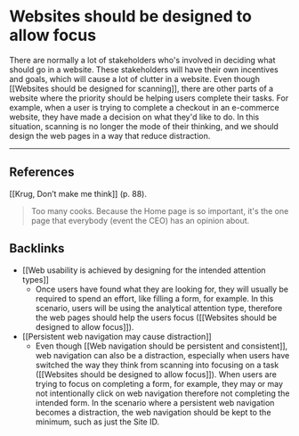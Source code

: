 # Websites should be designed to allow focus
There are normally a lot of stakeholders who's involved in deciding what should go in a website. These stakeholders will have their own incentives and goals, which will cause a lot of clutter in a website. Even though [[Websites should be designed for scanning]], there are other parts of a website where the priority should be helping users complete their tasks. For example, when a user is trying to complete a checkout in an e-commerce website, they have made a decision on what they'd like to do. In this situation, scanning is no longer the mode of their thinking, and we should design the web pages in a way that reduce distraction.

- - -
## References
[[Krug, Don’t make me think]] (p. 88).
> Too many cooks. Because the Home page is so important, it's the one page that everybody (event the CEO) has an opinion about.

## Backlinks
* [[Web usability is achieved by designing for the intended attention types]]
	* Once users have found what they are looking for, they will usually be required to spend an effort, like filling a form, for example. In this scenario, users will be using the analytical attention type, therefore the web pages should help the users focus ([[Websites should be designed to allow focus]]).
* [[Persistent web navigation may cause distraction]]
	* Even though [[Web navigation should be persistent and consistent]], web navigation can also be a distraction, especially when users have switched the way they think from scanning into focusing on a task ([[Websites should be designed to allow focus]]). When users are trying to focus on completing a form, for example, they may or may not intentionally click on web navigation therefore not completing the intended form. In the scenario where a persistent web navigation becomes a distraction, the web navigation should be kept to the minimum, such as just the Site ID.

<!-- #evergreen -->

<!-- {BearID:7D0DF42E-9798-4A07-85B6-9FBF29FDC33D-11932-00014AF4DCBCC4C4} -->
